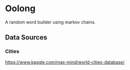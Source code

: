 # Oolong

A random word builder using markov chains.

## Data Sources

### Cities

https://www.kaggle.com/max-mind/world-cities-database/
